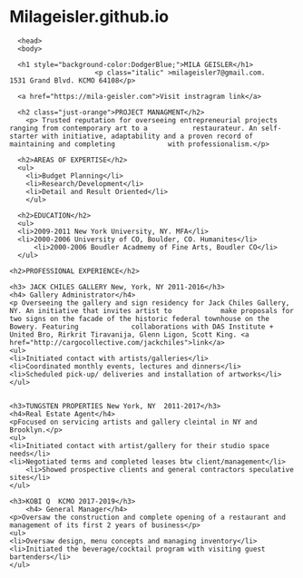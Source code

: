 # Milageisler.github.io
<html>
  <head>
    <body>
      <DOCTYPE htmel>
	<html>
	<head>
	  <title>Mila Geisler Resume</title>
	
	  <head>
	  <body>
	
	  <h1 style="background-color:DodgerBlue;">MILA GEISLER</h1>           
	                     <p class="italic" >milageisler7@gmail.com.    1531 Grand Blvd. KCMO 64108</p>
	  
	  <a href="https://mila-geisler.com">Visit instragram link</a>
	
	  <h2 class="just-orange">PROJECT MANAGMENT</h2>
	  	<p> Trusted reputation for overseeing entrepreneurial projects ranging from contemporary art to a 			restaurateur. An self-starter with initiative, adaptability and a proven record of maintaining and completing 		      with professionalism.</p>
	
	  <h2>AREAS OF EXPERTISE</h2>
	  <ul>
	    <li>Budget Planning</li>
	    <li>Research/Development</li>
	    <li>Detail and Result Oriented</li>
	    </ul>
	
	  <h2>EDUCATION</h2>
	  <ul>
	  <li>2009-2011 New York University, NY. MFA</li>
	  <li>2000-2006 University of CO, Boulder, CO. Humanites</li>
          <li>2000-2006 Boudler Acadmemy of Fine Arts, Boudler CO</li>
	  </ul>
		
	<h2>PROFESSIONAL EXPERIENCE</h2>
	
	<h3> JACK CHILES GALLERY New, York, NY 2011-2016</h3>
	<h4> Gallery Administrator</h4>
	<p Overseeing the gallery and sign residency for Jack Chiles Gallery, NY. An initiative that invites artist to 		      make proposals for two signs on the facade of the historic federal townhouse on the Bowery. Featuring 			collaborations with DAS Institute + United Bro, Rirkrit Tiravanija, Glenn Ligon, Scott King. <a href="http://cargocollective.com/jackchiles">link</a>
	<ul>
	<li>Initiated contact with artists/galleries</li>
	<li>Coordinated monthly events, lectures and dinners</li>
	<li>Scheduled pick-up/ deliveries and installation of artworks</li>
	</ul>

		
	<h3>TUNGSTEN PROPERTIES New York, NY  2011-2017</h3>
	<h4>Real Estate Agent</h4>
	<pFocused on servicing artists and gallery cleintal in NY and Brooklyn.</p>
	<ul>
	<li>Initiated contact with artist/gallery for their studio space needs</li>
	<li>Negotiated terms and completed leases btw client/management</li>
        <li>Showed prospective clients and general contractors speculative sites</li>
	</ul>
			
	<h3>KOBI Q  KCMO 2017-2019</h3>
        <h4> General Manager</h4>
	<p>Oversaw the construction and complete opening of a restaurant and management of its first 2 years of business</p>
	<ul>
	<li>Oversaw design, menu concepts and managing inventory</li>
	<li>Initiated the beverage/cocktail program with visiting guest bartenders</li>
	</ul>
	
	

	
	
			
